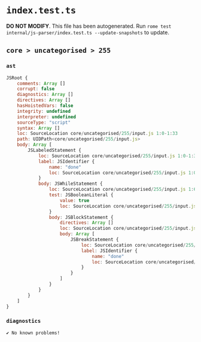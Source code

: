 # `index.test.ts`

**DO NOT MODIFY**. This file has been autogenerated. Run `rome test internal/js-parser/index.test.ts --update-snapshots` to update.

## `core > uncategorised > 255`

### `ast`

```javascript
JSRoot {
	comments: Array []
	corrupt: false
	diagnostics: Array []
	directives: Array []
	hasHoistedVars: false
	integrity: undefined
	interpreter: undefined
	sourceType: "script"
	syntax: Array []
	loc: SourceLocation core/uncategorised/255/input.js 1:0-1:33
	path: UIDPath<core/uncategorised/255/input.js>
	body: Array [
		JSLabeledStatement {
			loc: SourceLocation core/uncategorised/255/input.js 1:0-1:33
			label: JSIdentifier {
				name: "done"
				loc: SourceLocation core/uncategorised/255/input.js 1:0-1:4 (done)
			}
			body: JSWhileStatement {
				loc: SourceLocation core/uncategorised/255/input.js 1:6-1:33
				test: JSBooleanLiteral {
					value: true
					loc: SourceLocation core/uncategorised/255/input.js 1:13-1:17
				}
				body: JSBlockStatement {
					directives: Array []
					loc: SourceLocation core/uncategorised/255/input.js 1:19-1:33
					body: Array [
						JSBreakStatement {
							loc: SourceLocation core/uncategorised/255/input.js 1:21-1:31
							label: JSIdentifier {
								name: "done"
								loc: SourceLocation core/uncategorised/255/input.js 1:27-1:31 (done)
							}
						}
					]
				}
			}
		}
	]
}
```

### `diagnostics`

```
✔ No known problems!

```

